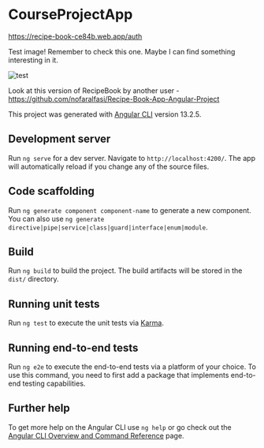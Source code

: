 # CourseProjectApp

https://recipe-book-ce84b.web.app/auth

Test image! Remember to check this one. Maybe I can find something interesting in it. 

![test](https://user-images.githubusercontent.com/38184193/54036018-3ed3b200-41c3-11e9-98d3-0053f8ff8a12.png)

Look at this version of RecipeBook by another user - https://github.com/nofaralfasi/Recipe-Book-App-Angular-Project

This project was generated with [Angular CLI](https://github.com/angular/angular-cli) version 13.2.5.

## Development server

Run `ng serve` for a dev server. Navigate to `http://localhost:4200/`. The app will automatically reload if you change any of the source files.

## Code scaffolding

Run `ng generate component component-name` to generate a new component. You can also use `ng generate directive|pipe|service|class|guard|interface|enum|module`.

## Build

Run `ng build` to build the project. The build artifacts will be stored in the `dist/` directory.

## Running unit tests

Run `ng test` to execute the unit tests via [Karma](https://karma-runner.github.io).

## Running end-to-end tests

Run `ng e2e` to execute the end-to-end tests via a platform of your choice. To use this command, you need to first add a package that implements end-to-end testing capabilities.

## Further help

To get more help on the Angular CLI use `ng help` or go check out the [Angular CLI Overview and Command Reference](https://angular.io/cli) page.
